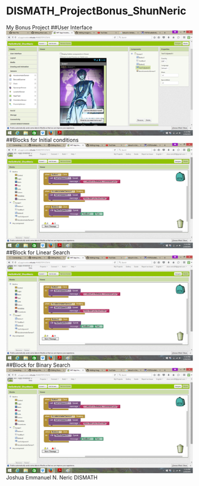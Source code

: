 # DISMATH_ProjectBonus_ShunNeric
My Bonus Project
##User Interface
![alt text](https://github.com/DeLaSalleUniversity-Manila-DISMATH-t216/DISMATH_Project0.0_ShunNeric/blob/master/2.png " Logo Title Text 1")
##Blocks for Initial conditions 
![alt text](https://github.com/DeLaSalleUniversity-Manila-DISMATH-t216/DISMATH_Project0.0_ShunNeric/blob/master/3.png " Logo Title Text 1")
##Block for Linear Search
![alt text](https://github.com/DeLaSalleUniversity-Manila-DISMATH-t216/DISMATH_Project0.0_ShunNeric/blob/master/3.png " Logo Title Text 1")
##Block for Binary Search 
![alt text](https://github.com/DeLaSalleUniversity-Manila-DISMATH-t216/DISMATH_Project0.0_ShunNeric/blob/master/3.png " Logo Title Text 1")
Joshua Emmanuel N. Neric DISMATH
